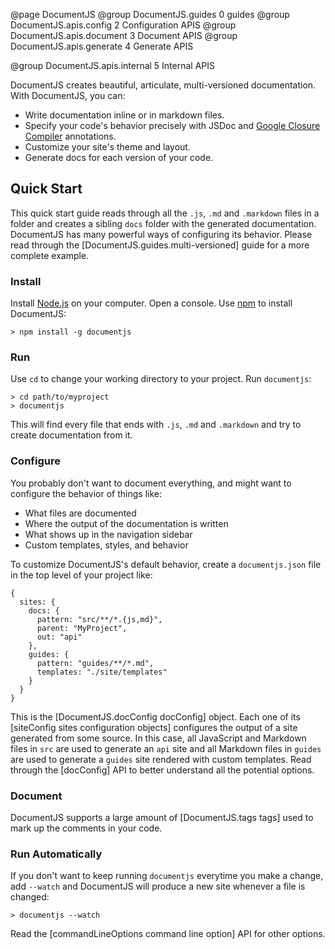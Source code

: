 @page DocumentJS
@group DocumentJS.guides 0 guides
@group DocumentJS.apis.config 2 Configuration APIS
@group DocumentJS.apis.document 3 Document APIS
@group DocumentJS.apis.generate 4 Generate APIS

@group DocumentJS.apis.internal 5 Internal APIS

DocumentJS creates beautiful, articulate, multi-versioned documentation. With DocumentJS, you can:

 - Write documentation inline or in markdown files. 
 - Specify your code's behavior precisely with JSDoc
   and [Google Closure Compiler](https://developers.google.com/closure/compiler/docs/js-for-compiler) 
   annotations.
 - Customize your site's theme and layout.
 - Generate docs for each version of your code.

## Quick Start

This quick start guide reads through all the `.js`, `.md` and `.markdown` files
in a folder and creates a sibling `docs` folder with the 
generated documentation. DocumentJS has many powerful ways of 
configuring its behavior.  Please read through the [DocumentJS.guides.multi-versioned]
guide for a more complete example.

### Install

Install [Node.js](http://nodejs.org/) on your 
computer. Open a console. Use [npm](https://www.npmjs.org/) to 
install DocumentJS:

    > npm install -g documentjs

### Run

Use `cd` to change your working directory to your project. Run
`documentjs`:

    > cd path/to/myproject
    > documentjs

This will find every file that ends with `.js`, `.md` and `.markdown` and
try to create documentation from it. 

### Configure

You probably don't want to document everything, and 
might want to configure the behavior of things like:

 - What files are documented
 - Where the output of the documentation is written
 - What shows up in the navigation sidebar
 - Custom templates, styles, and behavior

To customize DocumentJS's default behavior, create a `documentjs.json`
file in the top level of your project like:

    {
      sites: {
        docs: {
          pattern: "src/**/*.{js,md}",
          parent: "MyProject",
          out: "api"
        },
        guides: {
          pattern: "guides/**/*.md",
          templates: "./site/templates"
        }
      }
    }

This is the [DocumentJS.docConfig docConfig] object.  Each one of its [siteConfig sites configuration objects]
configures the output of a site generated from some source.  In this case, all
JavaScript and Markdown files in `src` are used to generate an `api` site and
all Markdown files in `guides` are used to generate a `guides` 
site rendered with custom templates. Read through the [docConfig] API to better 
understand all the potential options.

### Document

DocumentJS supports a large amount of [DocumentJS.tags tags] used to mark up the
comments in your code.

### Run Automatically

If you don't want to keep running `documentjs` everytime you make a change,
add `--watch` and DocumentJS will produce a new site whenever a file is changed:

    > documentjs --watch

Read the [commandLineOptions command line option] API for other options.
